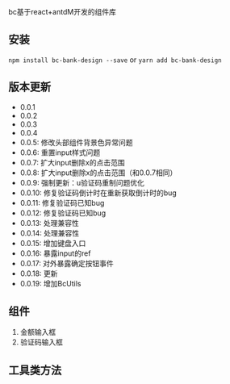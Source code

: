 bc基于react+antdM开发的组件库

## 安装
`npm install bc-bank-design --save` or `yarn add bc-bank-design`


## 版本更新
- 0.0.1
- 0.0.2
- 0.0.3
- 0.0.4
- 0.0.5: 修改头部组件背景色异常问题
- 0.0.6: 重置input样式问题
- 0.0.7: 扩大input删除x的点击范围
- 0.0.8: 扩大input删除x的点击范围（和0.0.7相同）
- 0.0.9: 强制更新：u验证码重制问题优化
- 0.0.10: 修复验证码倒计时在重新获取倒计时的bug
- 0.0.11: 修复验证码已知bug
- 0.0.12: 修复验证码已知bug
- 0.0.13: 处理兼容性
- 0.0.14: 处理兼容性
- 0.0.15: 增加键盘入口
- 0.0.16: 暴露input的ref
- 0.0.17: 对外暴露确定按钮事件
- 0.0.18: 更新
- 0.0.19: 增加BcUtils
## 组件
1. 金额输入框
2. 验证码输入框

## 工具类方法

